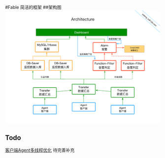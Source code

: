 #Fable
简洁的框架
##架构图
![](https://github.com/luyidong/fable/blob/master/screen/MonitorArch.png)
## Todo 
[客户端Agent多线程优化](http://redn.net/content/监控系统agent多线程优化)
待完善补充

